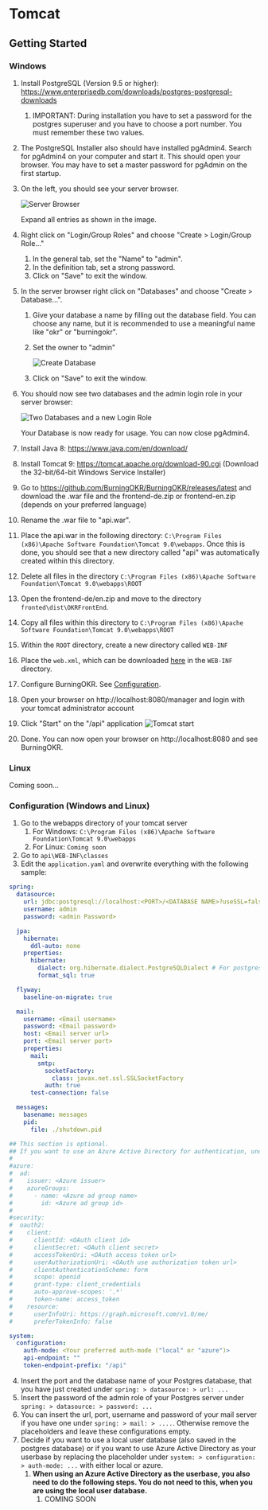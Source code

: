 # Tomcat
## Getting Started
### Windows

1. Install PostgreSQL (Version 9.5 or higher): https://www.enterprisedb.com/downloads/postgres-postgresql-downloads
    1. IMPORTANT: During installation you have to set a password for the postgres superuser and you have to choose a port number. You must remember these two values.
2. The PostgreSQL Installer also should have installed pgAdmin4. Search for pgAdmin4 on your computer and start it. This should open your browser. You may have to set a master password for pgAdmin on the first startup.
3. On the left, you should see your server browser. 

    ![Server Browser](./images/pgAdmin_browser.PNG)
    
    Expand all entries as shown in the image.
4. Right click on "Login/Group Roles" and choose "Create > Login/Group Role..."
    1. In the general tab, set the "Name" to "admin".
    2. In the definition tab, set a strong password.
    3. Click on "Save" to exit the window.
5. In the server browser right click on "Databases" and choose "Create > Database...".
    1. Give your database a name by filling out the database field. You can choose any name, but it is recommended to use a meaningful name like "okr" or "burningokr".
    2. Set the owner to "admin"
    
        ![Create Database](./images/pgAdmin_create_database.PNG)
        
    3. Click on "Save" to exit the window.
6. You should now see two databases and the admin login role in your server browser:
   
   ![Two Databases and a new Login Role](./images/pgAdmin_done.PNG)
   
   Your Database is now ready for usage. You can now close pgAdmin4.
7. Install Java 8: https://www.java.com/en/download/
8. Install Tomcat 9: https://tomcat.apache.org/download-90.cgi (Download the 32-bit/64-bit Windows Service Installer)
9. Go to https://github.com/BurningOKR/BurningOKR/releases/latest and download the .war file and the frontend-de.zip or frontend-en.zip (depends on your preferred language)
10. Rename the .war file to "api.war".
11. Place the api.war in the following directory: `C:\Program Files (x86)\Apache Software Foundation\Tomcat 9.0\webapps`. Once this is done, you should see that a new directory called "api" was automatically created within this directory.
12. Delete all files in the directory `C:\Program Files (x86)\Apache Software Foundation\Tomcat 9.0\webapps\ROOT`
13. Open the frontend-de/en.zip and move to the directory `fronted\dist\OKRFrontEnd`.
14. Copy all files within this directory to `C:\Program Files (x86)\Apache Software Foundation\Tomcat 9.0\webapps\ROOT`
15. Within the `ROOT` directory, create a new directory called `WEB-INF`
16. Place the `web.xml`, which can be downloaded [here](./files/web.xml) in the `WEB-INF` directory.
17. Configure BurningOKR. See [Configuration](#configuration-windows-and-linux).
18. Open your browser on http://localhost:8080/manager and login with your tomcat administrator account
19. Click "Start" on the "/api" application
    ![Tomcat start](./images/tomcat_start.PNG)
20. Done. You can now open your browser on http://localhost:8080 and see BurningOKR.

### Linux
Coming soon...

### Configuration (Windows and Linux)
1. Go to the webapps directory of your tomcat server
    1. For Windows: `C:\Program Files (x86)\Apache Software Foundation\Tomcat 9.0\webapps`
    2. For Linux: `Coming soon`
2. Go to `api\WEB-INF\classes`
3. Edit the `application.yaml` and overwrite everything with the following sample:

```yaml
spring:
  datasource:
    url: jdbc:postgresql://localhost:<PORT>/<DATABASE NAME>?useSSL=false
    username: admin
    password: <admin Password>

  jpa:
    hibernate:
      ddl-auto: none
    properties:
      hibernate:
        dialect: org.hibernate.dialect.PostgreSQLDialect # For postgres
        format_sql: true

  flyway:
    baseline-on-migrate: true

  mail:
    username: <Email username>
    password: <Email password>
    host: <Email server url>
    port: <Email server port>
    properties:
      mail:
        smtp:
          socketFactory:
            class: javax.net.ssl.SSLSocketFactory
          auth: true
      test-connection: false

  messages:
    basename: messages
    pid:
      file: ./shutdown.pid

## This section is optional.
## If you want to use an Azure Active Directory for authentication, uncomment this.
#
#azure:
#  ad:
#    issuer: <Azure issuer>
#    azureGroups:
#      - name: <Azure ad group name>
#        id: <Azure ad group id>
#
#security:
#  oauth2:
#    client:
#      clientId: <OAuth client id>
#      clientSecret: <OAuth client secret>
#      accessTokenUri: <OAuth access token url>
#      userAuthorizationUri: <OAuth use authorization token url>
#      clientAuthenticationScheme: form
#      scope: openid
#      grant-type: client_credentials
#      auto-approve-scopes: '.*'
#      token-name: access_token
#    resource:
#      userInfoUri: https://graph.microsoft.com/v1.0/me/
#      preferTokenInfo: false

system:
  configuration:
    auth-mode: <Your preferred auth-mode ("local" or "azure")>
    api-endpoint: ""
    token-endpoint-prefix: "/api"
```

4. Insert the port and the database name of your Postgres database, that you have just created under `spring: > datasource: > url: ...`
5. Insert the password of the admin role of your Postgres server under `spring: > datasource: > password: ...`
6. You can insert the url, port, username and password of your mail server if you have one under `spring: > mail: > ....`. Otherwise remove the placeholders and leave these configurations empty.
7. Decide if you want to use a local user database (also saved in the postgres database) or if you want to use Azure Active Directory as your userbase by replacing the placeholder under `system: > configuration: > auth-mode: ...` with either local or azure.
    1. **When using an Azure Active Directory as the userbase, you also need to do the following steps. You do not need to this, when you are using the local user database.**
        1. COMING SOON

